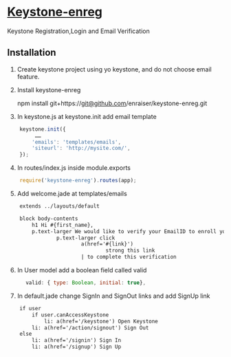 [Keystone-enreg](https://www.enraiser.com/mod/enraiser/graphics/site_logo.png)
=====

Keystone Registration,Login and Email Verification

## Installation

1. Create keystone project using yo keystone, and do not choose email feature.
2. Install keystone-enreg

    npm install git+https://git@github.com/enraiser/keystone-enreg.git
3. In keystone.js at keystone.init add email template
```javascript
    keystone.init({
         ……
        'emails': 'templates/emails',
        'siteurl': 'http://mysite.com/',
    }); 
```
4. In routes/index.js inside module.exports 

```javascript
    require('keystone-enreg').routes(app);
```
5. Add welcome.jade  at templates/emails
```html
    extends ../layouts/default

    block body-contents
        h1 Hi #{first_name},
        p.text-larger We would like to verify your EmailID to enroll you on #{brand}:
                p.text-larger click
                        a(href='#{link}') 
                                strong this link
                        | to complete this verification
```
6. In User model add a boolean field called valid
```javascript
      valid: { type: Boolean, initial: true},
```
7. In default.jade change SignIn and SignOut links  and add SignUp link
```html
    if user
        if user.canAccessKeystone
            li: a(href='/keystone') Open Keystone
        li: a(href='/action/signout') Sign Out
    else
        li: a(href='/signin') Sign In
        li: a(href='/signup') Sign Up
```

